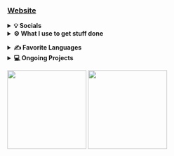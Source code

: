 ### [Website]

<p align="center">
<details>
	<summary><b>💡 Socials</b></summary>
	<li><a href="https://www.youtube.com/channel/UCn0f4u6pnbi3YFrsQLKqWdg">YouTube Channel</a></li>
	<li><a href="https://www.reddit.com/u/calebrwalk5">Reddit Account</a></li>
	<li><a href="https://discord.st/friends-zone/">Discord Server</a></li>
	</details>
<details>	
  <summary><b>⚙️ What I use to get stuff done</b></summary>
  	<ul>
  	    	<li><b>OS:</b> Pop!OS and Windows 10 Pro (dual boot)</li>
	    	<li><b>Specs: </b>Ryzen 5 3600 @4.1 GHz, 980ti 2-way SLI, 16GB RAM @3200 MHz, ASUS ROG Strix B450-F Gaming, 750 watt PSU</li>
  	    	<li><b>Browser: </b> Chromium on Linux, Brave on Windows</li>
	    	<li><b>Code Editor:</b> Vim</li>
		<li><b>Keyboard:</b> Razer Blackwidow Chroma</li>
		<li><b>Laptop:</b> Lenovo Thinkpad R60</li>
		<li><b>Laptop OS:</b> Debian 9.6.0</li>
	    <br />
	</ul>	
</details>
</p>
<p>
<details>
	<summary><b>✍️ Favorite Languages</b></summary>
	<li><b>Python</b></li>
	<li><b>C</b></li>
	<li><b>Javascript</b></li>
</details>
<details>
	<summary><b>💻 Ongoing Projects</b></summary>
	<li><b><a href="https://github.com/calebrwalk5/PathOS">PathOS</a></b></li>
	<li><b><a href="https://github.com/calebrwalk5/retrostrike">RetroStrike</a></b></li>
</details>
</p>
<p>
<img height="180em" src="https://github-readme-stats-eight-theta.vercel.app/api?username=calebrwalk5&show_icons=true&theme=react&include_all_commits=true&count_private=true"/>
<img height="180em" src="https://github-readme-stats-eight-theta.vercel.app/api/top-langs/?username=calebrwalk5&layout=compact&langs_count=8&theme=react"/>
</p>

[Website]: http://ptsec.duckdns.org/
[Youtube]: https://www.youtube.com/channel/UCn0f4u6pnbi3YFrsQLKqWdg
[u/calebrwalk5]: https://www.reddit.com/u/calebrwalk5
